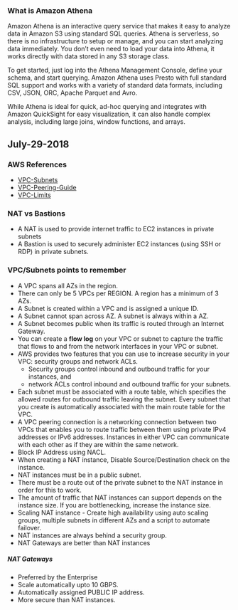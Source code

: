 
### What is Amazon Athena

Amazon Athena is an interactive query service that makes it easy to analyze data in Amazon S3 using standard SQL queries. Athena is serverless, so there is no infrastructure to setup or manage, and you can start analyzing data immediately. You don’t even need to load your data into Athena, it works directly with data stored in any S3 storage class. 

To get started, just log into the Athena Management Console, define your schema, and start querying. Amazon Athena uses Presto with full standard SQL support and works with a variety of standard data formats, including CSV, JSON, ORC, Apache Parquet and Avro. 

While Athena is ideal for quick, ad-hoc querying and integrates with Amazon QuickSight for easy visualization, it can also handle complex analysis, including large joins, window functions, and arrays. 

## July-29-2018

### AWS References

* [VPC-Subnets](https://docs.aws.amazon.com/AmazonVPC/latest/UserGuide/VPC_Subnets.html#vpc-subnet-basics)
* [VPC-Peering-Guide](https://docs.aws.amazon.com/AmazonVPC/latest/PeeringGuide/Welcome.html)
* [VPC-Limits](https://docs.aws.amazon.com/AmazonVPC/latest/UserGuide/amazon-vpc-limits.html)

### NAT vs Bastions

* A NAT is used to provide internet traffic to EC2 instances in private subnets
* A Bastion is used to securely administer EC2 instances  (using SSH or RDP) in private subnets. 

### VPC/Subnets points to remember

* A VPC spans all AZs in the region.
* There can only be 5 VPCs per REGION. A region has a minimum of 3 AZs. 
* A Subnet is created within a VPC and is assigned a unique ID. 
* A Subnet cannot span across AZ. A subnet is always within a AZ. 
* A Subnet becomes public when its traffic is routed through an Internet Gateway. 
* You can create a **flow log** on your VPC or subnet to capture the traffic that flows to and from the network interfaces in your VPC or subnet.
* AWS provides two features that you can use to increase security in your VPC: security groups and network ACLs. 
  * Security groups control inbound and outbound traffic for your instances, and 
  * network ACLs control inbound and outbound traffic for your subnets.
* Each subnet must be associated with a route table, which specifies the allowed routes for outbound traffic leaving the subnet. Every subnet that you create is automatically associated with the main route table for the VPC.
* A VPC peering connection is a networking connection between two VPCs that enables you to route traffic between them using private IPv4 addresses or IPv6 addresses. Instances in either VPC can communicate with each other as if they are within the same network.
* Block IP Address using NACL.
* When creating a NAT instance, Disable Source/Destination check on the instance.
* NAT instances must be in a public subnet.
* There must be a route out of the private subnet to the NAT instance in order for this to work.
* The amount of traffic that NAT instances can support depends on the instance size. If you are bottlenecking, increase the instance size. 
* Scaling NAT instance  - Create high availability using auto scaling groups, multiple subnets in different AZs and a script to automate failover.
* NAT instances are always behind a security group. 
* NAT Gateways are better than NAT instances

##### NAT Gateways

* Preferred by the Enterprise
* Scale automatically upto 10 GBPS.
* Automatically assigned PUBLIC IP address.
* More secure than NAT instances.
